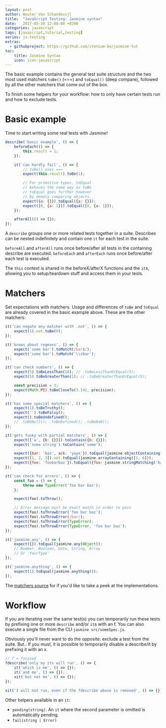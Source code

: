```yaml
---
layout: post
author: Wouter Van Schandevijl
title:  "JavaScript Testing: Jasmine syntax"
date:   2017-05-30 12:00:00 +0200
categories: javascript
tags: [javascript,tutorial,testing]
series: js-testing
extras:
  - githubproject: https://github.com/itenium-be/jasmine-tut
toc:
    title: Jasmine Syntax
    icon: icon-javascript
---
```


The basic example contains the general test suite structure and the 
two most used matchers `toBe()` (===) and `toEqual()` (deep compare),
followed by all the other matchers that come out of the box.

To finish some helpers for your workflow: how to only have certain
tests run and how to exclude tests.

<!--more-->

# Basic example

Time to start writing some real tests with Jasmine!

```js
describe('basic example', () => {
	beforeEach(() => {
		this.result = 1;
	});

	it('can hardly fail', () => {
		// toBe() uses ===
		expect(this.result).toBe(1);

		// For primitive types, toEqual
		// behaves the same way as toBe
		// toEqual goes further however
		// by deeply comparing objects.
		expect({a: {}}).toEqual({a: {}});
		expect([0, {a: 1}]).toEqual([0, {a: 1}]);
	});

	afterAll(() => {});
});
```

A `describe` groups one or more related tests together in a suite. Describes can be nested indefinitely
and contain one `it` for each test in the suite.

`beforeAll` and `afterAll` runs once before/after all tests in the containing describe are executed.
`beforeEach` and `afterEach` runs once before/after each test is executed.

The `this` context is shared in the beforeX/afterX functions and the `it`s, allowing you to setup/teardown stuff
and access them in your tests.




# Matchers

Set expectations with matchers. Usage and differences of `toBe` and `toEqual` are already covered
in the basic example above. These are the other matchers:

```js
it('can negate any matcher with .not', () => {
	expect(1).not.toBe(0);
});

it('knows about regexes', () => {
	expect('some bar').toMatch(/bar$/);
	expect('some bar').toMatch('\\sbar');
});

it('can check numbers', () => {
	expect(5).toBeLessThan(10); // .toBeLessThanOrEqual(5);
	expect(5).toBeGreaterThan(1); // .toBeGreaterThanOrEqual(5);

	const precision = 3;
	expect(Math.PI).toBeCloseTo(3.142, precision);
});

it('has some special matchers', () => {
	expect(1).toBeTruthy();
	expect('').toBeFalsy();
	expect().toBeUndefined();
	// .toBeNull(); .toBeDefined(); .toBeNaN();
});

it('gets funky with partial matchers', () => {
	expect(['a', {b: {}}]).toContain({b: {}});
	expect('some string').toContain('some');

	expect({bar: 'baz', ack: 'yaye'}).toEqual(jasmine.objectContaining({bar: 'baz'}));
	expect([1, 2, 3]).not.toEqual(jasmine.arrayContaining([1, 6]));
	expect({foo: 'foobarbaz'}).toEqual({foo: jasmine.stringMatching('baz$')});
});

it('can check for errors', () => {
	const foo = () => {
		throw new TypeError('foo bar baz');
	};

	expect(foo).toThrow();

	// Error message must be exact match in order to pass
	expect(foo).toThrowError('foo bar baz');
	expect(foo).toThrowError(/bar/);
	expect(foo).toThrowError(TypeError);
	expect(foo).toThrowError(TypeError, 'foo bar baz');
});

it('jasmine.any', () => {
	expect({}).toEqual(jasmine.any(Object));
	// Number, Boolean, Date, String, Array
	// Or 'YourType'
});

it('jasmine.anything', () => {
	expect(1).toEqual(jasmine.anything());
});

```

The [matchers source][jasmine-matchers] for if you'd like to take a peek at the implementations.




# Workflow

If you are iterating over the same test(s) you can temporarily run these tests by prefixing
one or more `describe` and/or `it`s with an f.
You can also execute a single file from the CLI `jasmine src/someSpec.js`.

Obviously you'll never want to do the opposite: exclude a test from the suite. But.. If you must, it is possible
to temporarily disable a describe/it by prefixing it with an x.

```js
// f = focused
fdescribe('only my its will run', () => {
	it('which is me', () => {});
	it('and me', () => {});
	xit('but not me', () => {});
});

xit('I will not run, even if the fdescribe above is removed', () => {});
```

Other helpers available in an `it`:
- `pending(string)`. An `it` where the second parameter is omitted is automatically pending.
- `fail(string | Error)`



[jasmine-matchers]: https://github.com/jasmine/jasmine/blob/master/src/core/matchers
